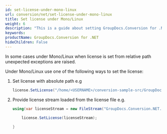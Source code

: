 ```yaml
---
id: set-license-under-mono-linux
url: conversion/net/set-license-under-mono-linux
title: Set license under Mono/Linux
weight: 6
description: "This is a guide about setting GroupDocs.Conversion for .NET license under Mono/Linux"
keywords: 
productName: GroupDocs.Conversion for .NET
hideChildren: False
---
```


In some cases under Mono/Linux when license is set from relative path unexpected exceptions are raised.

Under Mono/Linux use one of the following ways to set the license:

1. Set license with absolute path e.g

    ```csharp
    license.SetLicense("/home/<USERNAME>/conversion-sample-src/GroupDocs.Conversion.NET.lic");
    ```

2. Provide license stream loaded from the license file e.g.
    
    ```csharp
    using(var licenseStream = new FileStream("GroupDocs.Conversion.NET.lic", FileMode.Open)) {

        license.SetLicense(licenseStream);
        
    }
    ```